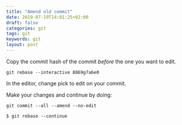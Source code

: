 ```yaml
---
title: "Amend old commit"
date: 2019-07-19T14:01:25+02:00
draft: false
categories: git
tags: git
keywords: git
layout: post
---
```


Copy the commit hash of the commit *before* the one you want to edit. 

```
git rebase --interactive 8869g7a6e0
```

In the editor, change pick to edit on your commit.

Make your changes and continue by doing:

```
git commit --all --amend --no-edit
```

```
$ git rebase --continue
```




